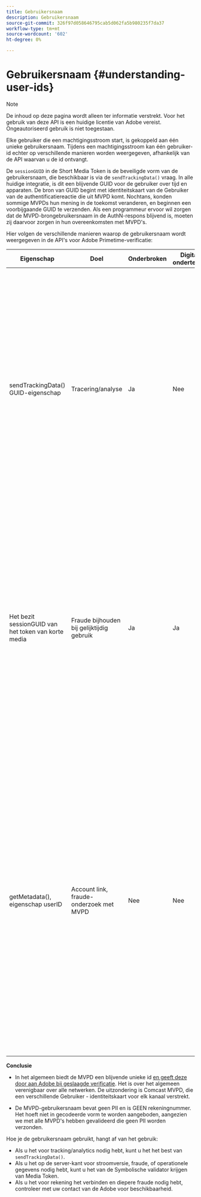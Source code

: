 ```yaml
---
title: Gebruikersnaam
description: Gebruikersnaam
source-git-commit: 326f97d058646795cab5d062fa5b980235f7da37
workflow-type: tm+mt
source-wordcount: '602'
ht-degree: 0%

---
```



# Gebruikersnaam {#understanding-user-ids}

>[!NOTE]
>
>De inhoud op deze pagina wordt alleen ter informatie verstrekt. Voor het gebruik van deze API is een huidige licentie van Adobe vereist. Ongeautoriseerd gebruik is niet toegestaan.

Elke gebruiker die een machtigingsstroom start, is gekoppeld aan één unieke gebruikersnaam. Tijdens een machtigingsstroom kan één gebruiker-id echter op verschillende manieren worden weergegeven, afhankelijk van de API waarvan u de id ontvangt.

De `sessionGUID` in de Short Media Token is de beveiligde vorm van de gebruikersnaam, die beschikbaar is via de `sendTrackingData()` vraag. In alle huidige integratie, is dit een blijvende GUID voor de gebruiker over tijd en apparaten. De bron van GUID begint met identiteitskaart van de Gebruiker van de authentificatiereactie die uit MVPD komt. Nochtans, konden sommige MVPDs hun mening in de toekomst veranderen, en beginnen een voorbijgaande GUID te verzenden. Als een programmeur ervoor wil zorgen dat de MVPD-brongebruikersnaam in de AuthN-respons blijvend is, moeten zij daarvoor zorgen in hun overeenkomsten met MVPD&#39;s.

Hier volgen de verschillende manieren waarop de gebruikersnaam wordt weergegeven in de API&#39;s voor Adobe Primetime-verificatie:

| Eigenschap | Doel | Onderbroken | Digitaal ondertekend | Beschrijving |
| --- | --- | --- | --- | --- |
| sendTrackingData() GUID-eigenschap | Tracering/analyse | Ja | Nee | - De MVPD-gebruikersnaam, gehasht door Adobe. De gebruiker-id kan niet worden teruggezet naar de bron van de MVPD. </br> </br> - Deze vorm van identiteitskaart wordt niet digitaal ondertekend, zodat is het niet veilig voor fraudepreventie. Het is echter goed genoeg voor analyses.  </br> </br> - Deze vorm van de Gebruiker - identiteitskaart wordt verstrekt cliënt-kant op alle gebeurtenissen die de authentificatie van Adobe Primetime in de stroom AuthN/AuthZ produceert. |
| Het bezit sessionGUID van het token van korte media | Fraude bijhouden bij gelijktijdig gebruik | Ja | Ja | - Dit is hetzelfde als de gebruikersnaam via sendTrackingData(), maar deze is digitaal ondertekend om de integriteit ervan te beschermen en is goed genoeg om te worden gebruikt voor het bijhouden van fraude. </br> </br> - Het is bedoeld om op de server te worden verwerkt nadat u onze validatiebibliotheek hebt gebruikt en kan worden geanalyseerd op fraudepatronen voordat de videostream aan de client wordt vrijgegeven.  Het uitvoeren van om het even welk van deze taken is aan de Programmer. |
| getMetadata(), eigenschap userID | Account link, fraude-onderzoek met MVPD | Nee | Nee | - This property allows Adobe om de daadwerkelijke bronMVPD Gebruiker - identiteitskaart aan Programmer bloot te stellen. </br> </br> - In Adobe configuratie kan het niet als gecodeerde (afhankelijk van de voorkeur MVPD) worden geplaatst. Als het gecodeerd is, wordt het versleuteld met de openbare sleutel van het certificaat van de programmeur dat aan Adobe is verstrekt, zodat het niet in duidelijke taal aan de client wordt getoond. </br> </br> - Dit geeft de programmeur de daadwerkelijke identiteitskaart van de Gebruiker van MVPD, zodat is het iets dat voor rekening het verbinden of fraudeonderzoek direct met MVPD kan worden gebruikt. |


**Conclusie**

* In het algemeen biedt de MVPD een blijvende unieke id <u>en geeft deze door aan Adobe bij geslaagde verificatie</u>. Het is over het algemeen verenigbaar over alle netwerken. De uitzondering is Comcast MVPD, die een verschillende Gebruiker - identiteitskaart voor elk kanaal verstrekt.

* De MVPD-gebruikersnaam bevat geen PII en is GEEN rekeningnummer. Het hoeft niet in gecodeerde vorm te worden aangeboden, aangezien we met alle MVPD&#39;s hebben gevalideerd die geen PII worden verzonden.

Hoe je de gebruikersnaam gebruikt, hangt af van het gebruik:

* Als u het voor tracking/analytics nodig hebt, kunt u het het best van `sendTrackingData()`.
* Als u het op de server-kant voor stroomversie, fraude, of operationele gegevens nodig hebt, kunt u het van de Symbolische validator krijgen van Media Token.
* Als u het voor rekening het verbinden en diepere fraude nodig hebt, controleer met uw contact van de Adobe voor beschikbaarheid.

